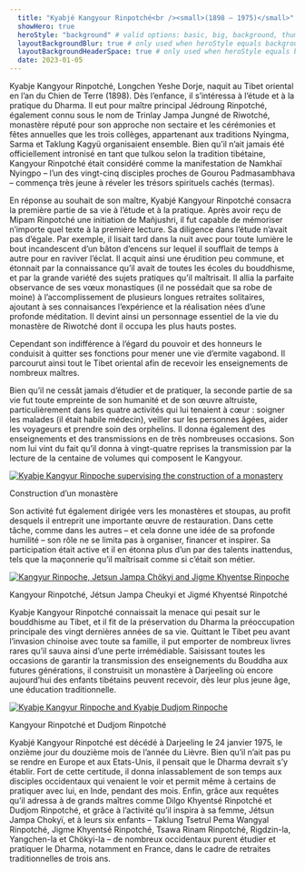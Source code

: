 ```yaml
---
  title: "Kyabjé Kangyour Rinpotché<br /><small>(1898 – 1975)</small>"
  showHero: true
  heroStyle: "background" # valid options: basic, big, background, thumbAndBackground
  layoutBackgroundBlur: true # only used when heroStyle equals background or thumbAndBackground
  layoutBackgroundHeaderSpace: true # only used when heroStyle equals background
  date: 2023-01-05
---
```


Kyabje Kangyour Rinpotché, Longchen Yeshe Dorje, naquit au Tibet oriental en l’an du Chien de Terre (1898). Dès l’enfance, il s’intéressa à l’étude et à la pratique du Dharma. Il eut pour maître principal Jédroung Rinpotché, également connu sous le nom de Trinlay Jampa Jungné de Riwotché, monastère réputé pour son approche non sectaire et les cérémonies et fêtes annuelles que les trois collèges, appartenant aux traditions Nyingma, Sarma et Taklung Kagyü organisaient ensemble. Bien qu’il n’ait jamais été officiellement intronisé en tant que tulkou selon la tradition tibétaine, Kangyour Rinpotché était considéré comme la manifestation de Namkhaï Nyingpo – l’un des vingt-cinq disciples proches de Gourou Padmasambhava – commença très jeune à réveler les trésors spirituels cachés (termas). 

En réponse au souhait de son maître, Kyabjé Kangyour Rinpotché consacra la première partie de sa vie à l’étude et à la pratique. Après avoir reçu de Mipam Rinpotché une initiation de Mañjushri, il fut capable de mémoriser n’importe quel texte à la première lecture. Sa diligence dans l’étude n’avait pas d’égale. Par exemple, il lisait tard dans la nuit avec pour toute lumière le bout incandescent d’un bâton d’encens sur lequel il soufflait de temps à autre pour en raviver l’éclat. Il acquit ainsi une érudition peu commune, et étonnait par la connaissance qu’il avait de toutes les écoles du bouddhisme, et par la grande variété des sujets pratiques qu’il maîtrisait. Il allia la parfaite observance de ses vœux monastiques (il ne possédait que sa robe de moine) à l’accomplissement de plusieurs longues retraites solitaires, ajoutant à ses connaisances l’expérience et la réalisation nées d’une profonde méditation. Il devint ainsi un personnage essentiel de la vie du monastère de Riwotché dont il occupa les plus hauts postes. 

Cependant son indifférence à l’égard du pouvoir et des honneurs le conduisit à quitter ses fonctions pour mener une vie d’ermite vagabond. Il parcourut ainsi tout le Tibet oriental afin de recevoir les enseignements de nombreux maîtres. 

Bien qu’il ne cessât jamais d’étudier et de pratiquer, la seconde partie de sa vie fut toute empreinte de son humanité et de son œuvre altruiste, particulièrement dans les quatre activités qui lui tenaient à cœur : soigner les malades (il était habile médecin), veiller sur les personnes âgées, aider les voyageurs et prendre soin des orphelins. Il donna également des enseignements et des transmissions en de très nombreuses occasions. Son nom lui vint du fait qu’il donna à vingt-quatre reprises la transmission par la lecture de la centaine de volumes qui composent le Kangyour. 

[ ![Kyabje Kangyur Rinpoche supervising the construction of a monastery](/images/img_KKR_work-150x150.jpg) ](http://www.songtsen.org/songtsen/wp-content/uploads/sites/2/2013/11/img_KKR_work.jpg)

Construction d’un monastère 

Son activité fut également dirigée vers les monastères et stoupas, au profit desquels il entreprit une importante œuvre de restauration. Dans cette tâche, comme dans les autres – et cela donne une idée de sa profonde humilité – son rôle ne se limita pas à organiser, financer et inspirer. Sa participation était active et il en étonna plus d’un par des talents inattendus, tels que la maçonnerie qu’il maîtrisait comme si c’était son métier. 

[ ![Kangyur Rinpoche, Jetsun Jampa Chökyi and Jigme Khyentse Rinpoche](/images/img_KKR_famille-150x150.jpg) ](http://www.songtsen.org/songtsen/wp-content/uploads/sites/2/2013/11/img_KKR_famille.jpg)

Kangyour Rinpotché, Jétsun Jampa Cheukyi et Jigmé Khyentsé Rinpotché 

Kyabje Kangyour Rinpotché connaissait la menace qui pesait sur le bouddhisme au Tibet, et il fit de la préservation du Dharma la préoccupation principale des vingt dernières années de sa vie. Quittant le Tibet peu avant l’invasion chinoise avec toute sa famille, il put emporter de nombreux livres rares qu’il sauva ainsi d’une perte irrémédiable. Saisissant toutes les occasions de garantir la transmission des enseignements du Bouddha aux futures générations, il construisit un monastère à Darjeeling où encore aujourd’hui des enfants tibétains peuvent recevoir, dès leur plus jeune âge, une éducation traditionnelle. 

[ ![Kyabje Kangyur Rinpoche and Kyabje Dudjom Rinpoche](/images/img_KKR_DR-150x150.jpg) ](http://www.songtsen.org/songtsen/wp-content/uploads/sites/2/2013/11/img_KKR_DR.jpg)

Kangyour Rinpotché et Dudjom Rinpotché 

Kyabjé Kangyour Rinpotché est décédé à Darjeeling le 24 janvier 1975, le onzième jour du douzième mois de l’année du Lièvre. Bien qu’il n’ait pas pu se rendre en Europe et aux Etats-Unis, il pensait que le Dharma devrait s’y établir. Fort de cette certitude, il donna inlassablement de son temps aux disciples occidentaux qui venaient le voir et permit même à certains de pratiquer avec lui, en Inde, pendant des mois. Enfin, grâce aux requêtes qu’il adressa à de grands maîtres comme Dilgo Khyentsé Rinpotché et Dudjom Rinpotché, et grâce à l’activité qu’il inspira à sa femme, Jétsun Jampa Chokyï, et à leurs six enfants – Taklung Tsetrul Pema Wangyal Rinpotché, Jigme Khyentsé Rinpotché, Tsawa Rinam Rinpotché, Rigdzin-la, Yangchen-la et Chökyi-la – de nombreux occidentaux purent étudier et pratiquer le Dharma, notamment en France, dans le cadre de retraites traditionnelles de trois ans. 
